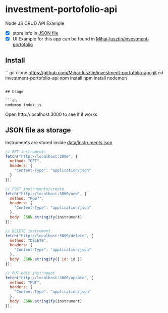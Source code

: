 # investment-portofolio-api

Node JS CRUD API Example

- [x] store info in [JSON file](data/investments.json)
- [x] UI Example for this app can be found in [Mihai-Iusztin/investment-portofolio](https://github.com/Mihai-Iusztin/investment-portofolio)

## Install

``
git clone https://github.com/Mihai-Iusztin/investment-portofolio-api.git
cd investment-portofolio-api
npm install
npm install nodemon

````

## Usage

```sh
nodemon index.js
````

Open http://localhost:3000 to see if it works

## JSON file as storage

Instruments are stored inside [data/instruments.json](data/instruments.json)

```js
// GET instruments
fetch("http://localhost:3000", {
  method: "GET",
  headers: {
    "Content-Type": "application/json"
  }
});

// POST instruments/create
fetch("http://localhost:3000/new", {
  method: "POST",
  headers: {
    "Content-Type": "application/json"
  },
  body: JSON.stringify(instrument)
});

// DELETE instrument
fetch("http://localhost:3000/delete", {
  method: "DELETE",
  headers: {
    "Content-Type": "application/json"
  },
  body: JSON.stringify({ id: id })
});

// PUT edit instrument
fetch("http://localhost:3000/update", {
  method: "PUT",
  headers: {
    "Content-Type": "application/json"
  },
  body: JSON.stringify(instrument)
});
```
